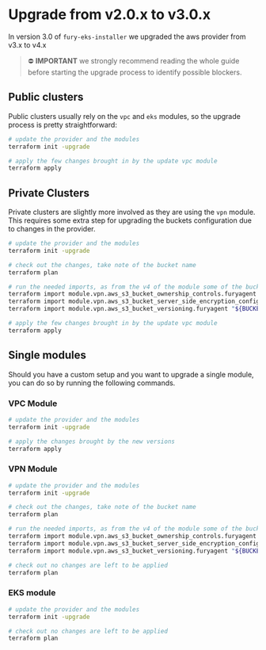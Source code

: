 # Upgrade from v2.0.x to v3.0.x

In version 3.0 of `fury-eks-installer` we upgraded the aws provider from v3.x to v4.x

> ⛔️ **IMPORTANT**
> we strongly recommend reading the whole guide before starting the upgrade process to identify possible blockers.

## Public clusters

Public clusters usually rely on the `vpc` and `eks` modules, so the upgrade process is pretty straightforward:


```sh
# update the provider and the modules
terraform init -upgrade

# apply the few changes brought in by the update vpc module
terraform apply
```

## Private Clusters

Private clusters are slightly more involved as they are using the `vpn` module.
This requires some extra step for upgrading the buckets configuration due to changes in the provider.

```sh
# update the provider and the modules
terraform init -upgrade

# check out the changes, take note of the bucket name
terraform plan

# run the needed imports, as from the v4 of the module some of the bucket configs were moved to standalone resources
terraform import module.vpn.aws_s3_bucket_ownership_controls.furyagent "${BUCKET_NAME}"
terraform import module.vpn.aws_s3_bucket_server_side_encryption_configuration.furyagent "${BUCKET_NAME}"
terraform import module.vpn.aws_s3_bucket_versioning.furyagent "${BUCKET_NAME}"

# apply the few changes brought in by the update vpc module
terraform apply
```

## Single modules

Should you have a custom setup and you want to upgrade a single module, you can do so by running the following commands.

### VPC Module

```sh
# update the provider and the modules
terraform init -upgrade

# apply the changes brought by the new versions
terraform apply
```

### VPN Module

```sh
# update the provider and the modules
terraform init -upgrade

# check out the changes, take note of the bucket name
terraform plan

# run the needed imports, as from the v4 of the module some of the bucket configs were moved to standalone resources
terraform import module.vpn.aws_s3_bucket_ownership_controls.furyagent "${BUCKET_NAME}"
terraform import module.vpn.aws_s3_bucket_server_side_encryption_configuration.furyagent "${BUCKET_NAME}"
terraform import module.vpn.aws_s3_bucket_versioning.furyagent "${BUCKET_NAME}"

# check out no changes are left to be applied
terraform plan
```

### EKS module

```sh
# update the provider and the modules
terraform init -upgrade

# check out no changes are left to be applied
terraform plan
```
